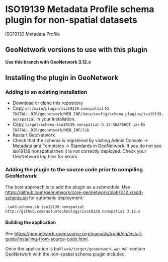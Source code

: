 # ISO19139 Metadata Profile schema plugin for non-spatial datasets

ISO19139 Metadata Profile

## GeoNetwork versions to use with this plugin

**Use this branch with GeoNetwork 3.12.x**

## Installing the plugin in GeoNetwork

### Adding to an existing installation

 * Download or clone this repository 
 * Copy `src/main/plugin/iso19139.nonspatial` to `INSTALL_DIR/geonetwork/WEB_INF/data/config/schema_plugins/iso19139.nonspatial` in your installation.
 * Copy `target/schema-iso19139.nonspatial-3.12-SNAPSHOT.jar` to `INSTALL_DIR/geonetwork/WEB_INF/lib`
 * Restart GeoNetwork
 * Check that the schema is registered by visiting Admin Console -> Metadata and Templates -> Standards in GeoNetwork. If you do not see iso19139.nonspatial then it is not correctly deployed. Check your GeoNetwork log files for errors.

### Adding the plugin to the source code prior to compiling GeoNetwork

The best approach is to add the plugin as a submodule. Use https://github.com/geonetwork/core-geonetwork/blob/3.12.x/add-schema.sh for automatic deployment:

```
.\add-schema.sh iso19139.nonspatial http://github.com/astuntechnology/iso19139.nonspatial 3.12.x
```

#### Building the application 

See https://geonetwork-opensource.org/manuals/trunk/en/install-guide/installing-from-source-code.html. 

Once the application is built `web/target/geonetwork.war` will contain GeoNetwork with the non-spatial schema plugin included.